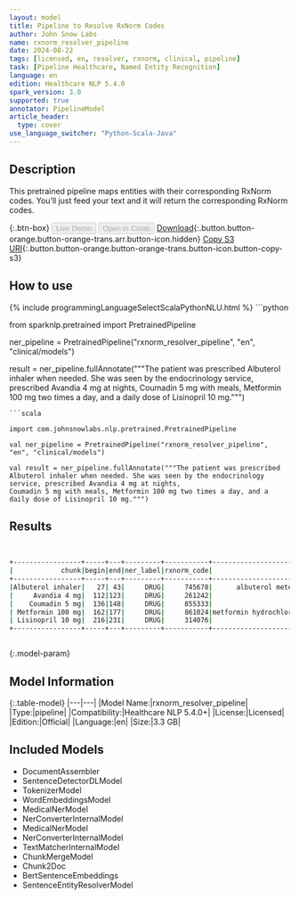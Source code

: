 ```yaml
---
layout: model
title: Pipeline to Resolve RxNorm Codes
author: John Snow Labs
name: rxnorm_resolver_pipeline
date: 2024-08-22
tags: [licensed, en, resolver, rxnorm, clinical, pipeline]
task: [Pipeline Healthcare, Named Entity Recognition]
language: en
edition: Healthcare NLP 5.4.0
spark_version: 3.0
supported: true
annotator: PipelineModel
article_header:
  type: cover
use_language_switcher: "Python-Scala-Java"
---
```


## Description

This pretrained pipeline maps entities with their corresponding RxNorm codes. You’ll just feed your text and it will return the corresponding RxNorm codes.

{:.btn-box}
<button class="button button-orange" disabled>Live Demo</button>
<button class="button button-orange" disabled>Open in Colab</button>
[Download](https://s3.amazonaws.com/auxdata.johnsnowlabs.com/clinical/models/rxnorm_resolver_pipeline_en_5.4.0_3.0_1724328972317.zip){:.button.button-orange.button-orange-trans.arr.button-icon.hidden}
[Copy S3 URI](s3://auxdata.johnsnowlabs.com/clinical/models/rxnorm_resolver_pipeline_en_5.4.0_3.0_1724328972317.zip){:.button.button-orange.button-orange-trans.button-icon.button-copy-s3}

## How to use



<div class="tabs-box" markdown="1">
{% include programmingLanguageSelectScalaPythonNLU.html %}
```python

from sparknlp.pretrained import PretrainedPipeline

ner_pipeline = PretrainedPipeline("rxnorm_resolver_pipeline", "en", "clinical/models")

result = ner_pipeline.fullAnnotate("""The patient was prescribed Albuterol inhaler when needed. She was seen by the endocrinology service, prescribed Avandia 4 mg at nights,
Coumadin 5 mg with meals, Metformin 100 mg two times a day, and a daily dose of Lisinopril 10 mg.""")

```
```scala

import com.johnsnowlabs.nlp.pretrained.PretrainedPipeline

val ner_pipeline = PretrainedPipeline("rxnorm_resolver_pipeline", "en", "clinical/models")

val result = ner_pipeline.fullAnnotate("""The patient was prescribed Albuterol inhaler when needed. She was seen by the endocrinology service, prescribed Avandia 4 mg at nights,
Coumadin 5 mg with meals, Metformin 100 mg two times a day, and a daily dose of Lisinopril 10 mg.""")

```
</div>

## Results

```bash


+-----------------+-----+---+---------+-----------+---------------------------------------------------------------------+----------------------------------------------------------------------+----------------------------------------------------------------------+----------------------------------------------------------------------+----------------------------------------------------------------------+
|            chunk|begin|end|ner_label|rxnorm_code|                                                        resolved_text|                                                             all_codes|                                                       all_resolutions|                                                      all_k_aux_labels|                                                         all_distances|
+-----------------+-----+---+---------+-----------+---------------------------------------------------------------------+----------------------------------------------------------------------+----------------------------------------------------------------------+----------------------------------------------------------------------+----------------------------------------------------------------------+
|Albuterol inhaler|   27| 43|     DRUG|     745678|      albuterol metered dose inhaler [albuterol metered dose inhaler]|745678:::2108226:::1154602:::2108233:::2108228:::1649559:::746762::...|albuterol metered dose inhaler [albuterol metered dose inhaler]:::a...|Clinical Drug Form:::Clinical Drug Form:::Clinical Dose Group:::Cli...|4.9847:::5.1028:::5.4746:::5.7809:::6.2859:::6.3948:::6.4499:::6.48...|
|     Avandia 4 mg|  112|123|     DRUG|     261242|                             rosiglitazone 4 MG Oral Tablet [Avandia]|261242:::810073:::153845:::1094008:::2123140:::1369735:::862026:::1...|rosiglitazone 4 MG Oral Tablet [Avandia]:::fesoterodine fumarate 4 ...|Branded Drug:::Branded Drug Comp:::Branded Drug:::Branded Drug Comp...|0.0000:::4.7482:::5.0125:::5.2516:::5.4650:::5.4880:::5.4964:::5.56...|
|    Coumadin 5 mg|  136|148|     DRUG|     855333|                                      warfarin sodium 5 MG [Coumadin]|855333:::438740:::153692:::352120:::1036890:::104363:::201269:::351...|warfarin sodium 5 MG [Coumadin]:::coumarin 5 mg [coumarin 5 mg]:::o...|Branded Drug Comp:::Clinical Drug Comp:::Branded Drug:::Branded Dru...|0.0000:::4.0885:::5.3065:::5.5132:::5.5336:::5.7412:::5.8485:::6.03...|
| Metformin 100 mg|  162|177|     DRUG|     861024|metformin hydrochloride 100 mg/ml [metformin hydrochloride 100 mg/ml]|861024:::334738:::332848:::861026:::333262:::429178:::103910:::4294...|metformin hydrochloride 100 mg/ml [metformin hydrochloride 100 mg/m...|Clinical Drug Comp:::Clinical Drug Comp:::Clinical Drug Comp:::Bran...|6.3835:::6.5293:::6.5728:::6.9061:::6.9297:::6.9512:::6.9935:::7.09...|
| Lisinopril 10 mg|  216|231|     DRUG|     314076|                                         lisinopril 10 MG Oral Tablet|314076:::567576:::565846:::389184:::563611:::328290:::857169:::3127...|lisinopril 10 MG Oral Tablet:::lisinopril 10 mg [prinivil] [lisinop...|Clinical Drug:::Branded Drug Comp:::Branded Drug Comp:::Clinical Dr...|0.0000:::3.6543:::4.2783:::4.2805:::4.6016:::5.1265:::5.5412:::5.72...|
+-----------------+-----+---+---------+-----------+---------------------------------------------------------------------+----------------------------------------------------------------------+----------------------------------------------------------------------+----------------------------------------------------------------------+----------------------------------------------------------------------+



```

{:.model-param}
## Model Information

{:.table-model}
|---|---|
|Model Name:|rxnorm_resolver_pipeline|
|Type:|pipeline|
|Compatibility:|Healthcare NLP 5.4.0+|
|License:|Licensed|
|Edition:|Official|
|Language:|en|
|Size:|3.3 GB|

## Included Models

- DocumentAssembler
- SentenceDetectorDLModel
- TokenizerModel
- WordEmbeddingsModel
- MedicalNerModel
- NerConverterInternalModel
- MedicalNerModel
- NerConverterInternalModel
- TextMatcherInternalModel
- ChunkMergeModel
- Chunk2Doc
- BertSentenceEmbeddings
- SentenceEntityResolverModel